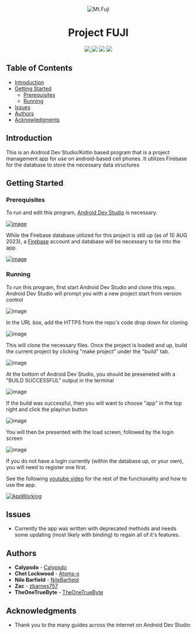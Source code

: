 <p align="center">
  <img alt="Mt.Fuji" src="https://github.com/calypsdo/CSCE-3444-Project-Management-Application/assets/8111664/1b0ca1ab-a44c-4358-8c1d-365e85c5b67e"
</p>
<h1 align="center"> 
  Project FUJI 
</h1>

<p align="center">
  <a href="https://github.com/SgtR0ck/City_Simulator">
    <img src="https://img.shields.io/badge/version-1.0.0-green.svg?style=plastic">
  </a>
  <img src="https://img.shields.io/badge/language-Kotlin-0095D5.svg?style=plastic&logo=kotlin">
  <img src="https://img.shields.io/badge/IDE-Android Studio-3DDC84.svg?style=plastic&logo=android-studio">
  <img src="https://img.shields.io/badge/framework-Firebase-ffca28.svg?style=plastic&lobo=firebase">
</p>

## Table of Contents
  - [Introduction](#introduction)
  - [Getting Started](#getting-started)
    - [Prerequisites](#prerequisites)
    - [Running](#running)
  - [Issues](#issues)
  - [Authors](#authors)
  - [Acknowledgments](#acknowledgments)


## Introduction

This is an Android Dev Studio/Kotlin based program that is a project management app for use on android-based cell phones. It utilizes Firebase for the database to store the necessary data structures

## Getting Started

### Prerequisites

To run and edit this program, [Android Dev Studio](https://developer.android.com/studio) is necessary.

[![image](https://github.com/calypsdo/CSCE-3444-Project-Management-Application/assets/8111664/f0e048ce-74fd-44db-9e01-7aab43efc357)](https://developer.android.com/studio)

While the Firebase database utilized for this project is still up (as of 10 AUG 2023), a [Firebase](https://firebase.google.com/) account and database will be necessary to tie into the app.

[![image](https://github.com/calypsdo/CSCE-3444-Project-Management-Application/assets/8111664/667f5553-f6ae-4210-94ca-4a7ca1206a4d)](https://firebase.google.com/)

### Running

To run this program, first start Android Dev Studio and clone this repo. Android Dev Studio will prompt you with a new project start from version control

![image](https://github.com/calypsdo/CSCE-3444-Project-Management-Application/assets/8111664/2a65251f-d442-478b-805d-71f3e14030c0)

In the URL box, add the HTTPS from the repo's code drop down for cloning

![image](https://github.com/calypsdo/CSCE-3444-Project-Management-Application/assets/8111664/45d2f429-a85a-42cf-8a5f-f312bdd63c67)

This will clone the necessary files. Once the project is loaded and up, build the current project by clicking "make project" under the "build" tab.

![image](https://github.com/calypsdo/CSCE-3444-Project-Management-Application/assets/8111664/9d07d359-56bc-4d72-8a46-c5bf151bf3f3)

At the bottom of Android Dev Studio, you should be preseneted with a "BUILD SUCCESSFUL" output in the terminal

![image](https://github.com/calypsdo/CSCE-3444-Project-Management-Application/assets/8111664/04b30653-fd7f-40d7-bd47-0042c3b2799d)

If the build was successful, then you will want to choose "app" in the top right and click the play/run button

![image](https://github.com/calypsdo/CSCE-3444-Project-Management-Application/assets/8111664/ae73b5ca-9b30-4c26-a7a7-7d24ae296df8)

You will then be presented with the load screen, followed by the login screen

![image](https://github.com/calypsdo/CSCE-3444-Project-Management-Application/assets/8111664/6a7e130e-3c31-4dc4-903d-113dfc735638)

If you do not have a login currently (within the database up, or your own), you will need to register one first.

See the following [youtube video](https://www.youtube.com/watch?v=p7EMl0Hg3bg) for the rest of the functionality and how to use the app.

[![AppWorking](https://github.com/calypsdo/CSCE-3444-Project-Management-Application/assets/8111664/9e787369-ac87-4533-988d-7359dc4c3b76)](https://www.youtube.com/watch?v=p7EMl0Hg3bg)

## Issues

* Currently the app was written with deprecated methods and needs some updating (most likely with binding) to regain all of it's features.

## Authors

* **Calypsdo** - [Calypsdo](https://github.com/calypsdo?tab=overview&from=2023-08-01&to=2023-08-06)
* **Chet Lockwood** - [Atoms-x](https://github.com/Atoms-x)
* **Nile Barfield** - [NileBarfield](https://github.com/NileBarfield)
* **Zac** - [zbarnes757](https://github.com/zbarnes757)
* **TheOneTrueByte** - [TheOneTrueByte](https://github.com/TheOneTrueByte?tab=overview&from=2023-08-01&to=2023-08-06)

## Acknowledgments

* Thank you to the many guides across the internet on Android Dev Studio
